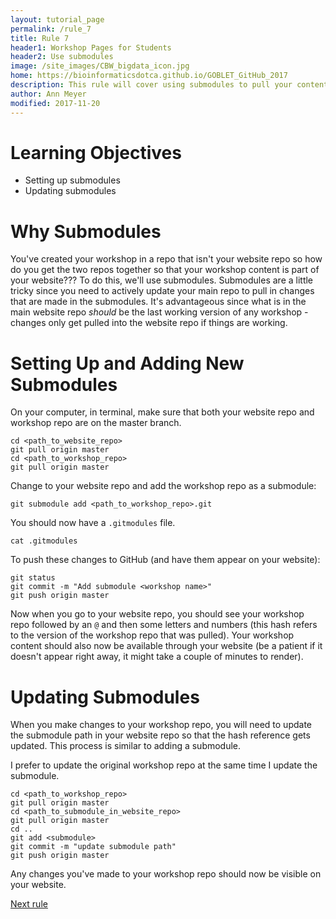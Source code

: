 ```yaml
---
layout: tutorial_page
permalink: /rule_7
title: Rule 7
header1: Workshop Pages for Students
header2: Use submodules
image: /site_images/CBW_bigdata_icon.jpg
home: https://bioinformaticsdotca.github.io/GOBLET_GitHub_2017
description: This rule will cover using submodules to pull your content into the website repo.
author: Ann Meyer
modified: 2017-11-20
---
```


# Learning Objectives

* Setting up submodules  
* Updating submodules  

# Why Submodules

You've created your workshop in a repo that isn't your website repo so how do you get the two repos together so that your workshop content is part of your website??? To do this, we'll use submodules.  Submodules are a little tricky since you need to actively update your main repo to pull in changes that are made in the submodules.  It's advantageous since what is in the main website repo *should* be the last working version of any workshop - changes only get pulled into the website repo if things are working. 

# Setting Up and Adding New Submodules

On your computer, in terminal, make sure that both your website repo and workshop repo are on the master branch.

```
cd <path_to_website_repo>
git pull origin master
cd <path_to_workshop_repo>
git pull origin master
```

Change to your website repo and add the workshop repo as a submodule:

```
git submodule add <path_to_workshop_repo>.git
```

You should now have a `.gitmodules` file.

```
cat .gitmodules
```

To push these changes to GitHub (and have them appear on your website):

```
git status
git commit -m "Add submodule <workshop name>"
git push origin master
```

Now when you go to your website repo, you should see your workshop repo followed by an `@` and then some letters and numbers (this hash refers to the version of the workshop repo that was pulled).  Your workshop content should also now be available through your website (be a patient if it doesn't appear right away, it might take a couple of minutes to render). 

# Updating Submodules

When you make changes to your workshop repo, you will need to update the submodule path in your website repo so that the hash reference gets updated.  This process is similar to adding a submodule.

I prefer to update the original workshop repo at the same time I update the submodule.

```
cd <path_to_workshop_repo>
git pull origin master
cd <path_to_submodule_in_website_repo>
git pull origin master
cd ..
git add <submodule>
git commit -m "update submodule path"
git push origin master
```

Any changes you've made to your workshop repo should now be visible on your website.



[Next rule](https://bioinformaticsdotca.github.io/rule_8)
